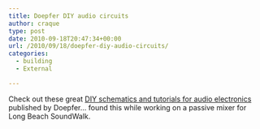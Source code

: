 ```yaml
---
title: Doepfer DIY audio circuits
author: craque
type: post
date: 2010-09-18T20:47:34+00:00
url: /2010/09/18/doepfer-diy-audio-circuits/
categories:
  - building
  - External

---
```

Check out these great <a href="http://www.doepfer.de/DIY/a100_diy.htm" target="_new">DIY schematics and tutorials for audio electronics</a> published by Doepfer&#8230; found this while working on a passive mixer for Long Beach SoundWalk.